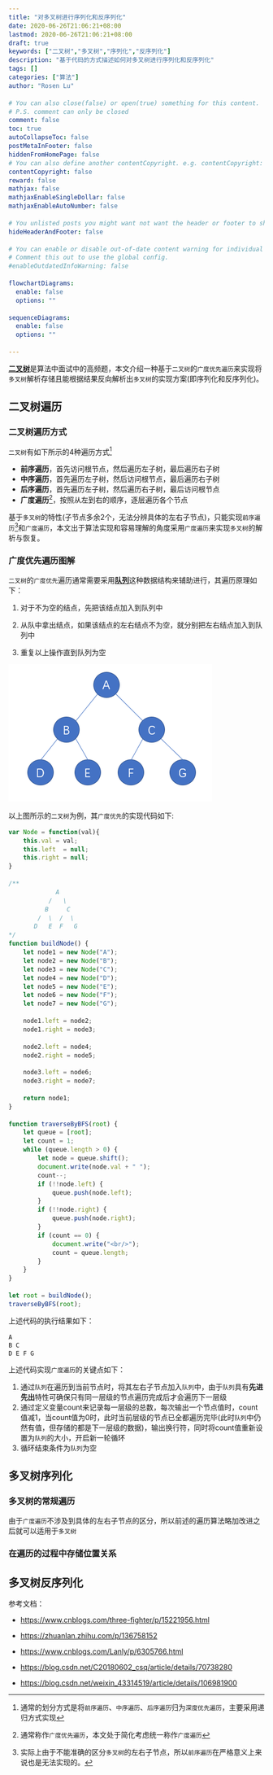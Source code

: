 ```yaml
---
title: "对多叉树进行序列化和反序列化"
date: 2020-06-26T21:06:21+08:00
lastmod: 2020-06-26T21:06:21+08:00
draft: true
keywords: ["二叉树","多叉树","序列化","反序列化"]
description: "基于代码的方式描述如何对多叉树进行序列化和反序列化"
tags: []
categories: ["算法"]
author: "Rosen Lu"

# You can also close(false) or open(true) something for this content.
# P.S. comment can only be closed
comment: false
toc: true
autoCollapseToc: false
postMetaInFooter: false
hiddenFromHomePage: false
# You can also define another contentCopyright. e.g. contentCopyright: "This is another copyright."
contentCopyright: false
reward: false
mathjax: false
mathjaxEnableSingleDollar: false
mathjaxEnableAutoNumber: false

# You unlisted posts you might want not want the header or footer to show
hideHeaderAndFooter: false

# You can enable or disable out-of-date content warning for individual post.
# Comment this out to use the global config.
#enableOutdatedInfoWarning: false

flowchartDiagrams:
  enable: false
  options: ""

sequenceDiagrams: 
  enable: false
  options: ""

---
```


[**二叉树**](https://zh.wikipedia.org/zh-cn/%E4%BA%8C%E5%8F%89%E6%A0%91)是算法中面试中的高频题，本文介绍一种基于`二叉树`的`广度优先遍历`来实现将`多叉树`解析存储且能根据结果反向解析出`多叉树`的实现方案(即序列化和反序列化)。

<!--more-->

## 二叉树遍历

### 二叉树遍历方式

`二叉树`有如下所示的4种遍历方式[^1]

* **前序遍历**，首先访问根节点，然后遍历左子树，最后遍历右子树
* **中序遍历**，首先遍历左子树，然后访问根节点，最后遍历右子树
* **后序遍历**，首先遍历左子树，然后遍历右子树，最后访问根节点
* **广度遍历**[^2]，按照从左到右的顺序，逐层遍历各个节点

基于`多叉树`的特性(子节点多余2个，无法分辨具体的左右子节点)，只能实现`前序遍历`[^3]和`广度遍历`，本文出于算法实现和容易理解的角度采用`广度遍历`来实现`多叉树`的解析与恢复。

### 广度优先遍历图解

`二叉树`的`广度优先`遍历通常需要采用[**队列**](https://zh.wikipedia.org/wiki/%E9%98%9F%E5%88%97)这种数据结构来辅助进行，其遍历原理如下：

1. 对于不为空的结点，先把该结点加入到队列中

2. 从队中拿出结点，如果该结点的左右结点不为空，就分别把左右结点加入到队列中

3. 重复以上操作直到队列为空

![二叉树示意图](/blog_img/algorithm/serialization-and-deserialization-for-multiple-node-tree/binary-tree-structure.png "二叉树示意图")  

以上图所示的`二叉树`为例，其`广度优先`的实现代码如下:

```javascript
var Node = function(val){
	this.val = val;
	this.left  = null;
	this.right = null;
}

/**
			 A
		   /   \
		  B     C
		/  \  /  \
	   D   E  F   G
*/
function buildNode() {
	let node1 = new Node("A");
	let node2 = new Node("B");
	let node3 = new Node("C");
	let node4 = new Node("D");
	let node5 = new Node("E");
	let node6 = new Node("F");
	let node7 = new Node("G");

	node1.left = node2;
	node1.right = node3;

	node2.left = node4;
	node2.right = node5;

	node3.left = node6;
	node3.right = node7;

	return node1;
}

function traverseByBFS(root) {
	let queue = [root];
	let count = 1;
	while (queue.length > 0) {
		let node = queue.shift();
		document.write(node.val + " ");
		count--;
		if (!!node.left) {
			queue.push(node.left);
		}
		if (!!node.right) {
			queue.push(node.right);
		}
		if (count == 0) {
			document.write("<br/>");
			count = queue.length;
		}
	}
}

let root = buildNode();
traverseByBFS(root);
```

上述代码的执行结果如下：

```text
A
B C
D E F G
```

上述代码实现`广度遍历`的关键点如下：

1. 通过`队列`在遍历到当前节点时，将其左右子节点加入`队列`中，由于`队列`具有**先进先出**特性可确保只有同一层级的节点遍历完成后才会遍历下一层级
2. 通过定义变量count来记录每一层级的总数，每次输出一个节点值时，count值减1，当count值为0时，此时当前层级的节点已全都遍历完毕(此时`队列`中仍然有值，但存储的都是下一层级的数据)，输出换行符，同时将count值重新设置为`队列`的大小，开启新一轮循环
3. 循环结束条件为`队列`为空

## 多叉树序列化

### 多叉树的常规遍历

由于`广度遍历`不涉及到具体的左右子节点的区分，所以前述的遍历算法略加改进之后就可以适用于`多叉树`

### 在遍历的过程中存储位置关系

## 多叉树反序列化

[^1]:  通常的划分方式是将`前序遍历`、`中序遍历`、`后序遍历`归为`深度优先遍历`，主要采用递归方式实现
[^2]:  通常称作`广度优先遍历`，本文处于简化考虑统一称作`广度遍历`
[^3]: 实际上由于不能准确的区分`多叉树`的左右子节点，所以`前序遍历`在严格意义上来说也是无法实现的。

参考文档：

* https://www.cnblogs.com/three-fighter/p/15221956.html
* https://zhuanlan.zhihu.com/p/136758152
* https://www.cnblogs.com/Lanly/p/6305766.html

* https://blog.csdn.net/C20180602_csq/article/details/70738280
* https://blog.csdn.net/weixin_43314519/article/details/106981900
